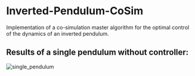 # Inverted-Pendulum-CoSim
Implementation of a co-simulation master algorithm for the optimal control of the dynamics of an inverted pendulum.

## Results of a single pendulum without controller: 
![single_pendulum](https://user-images.githubusercontent.com/96697827/169050202-3df00c5a-63ab-4a25-8685-cc16820f0562.gif)
